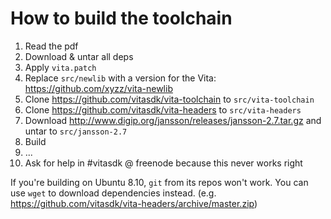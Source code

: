 # How to build the toolchain

1. Read the pdf
2. Download & untar all deps
3. Apply `vita.patch`
4. Replace `src/newlib` with a version for the Vita: https://github.com/xyzz/vita-newlib
5. Clone https://github.com/vitasdk/vita-toolchain to `src/vita-toolchain`
6. Clone https://github.com/vitasdk/vita-headers to `src/vita-headers`
7. Download http://www.digip.org/jansson/releases/jansson-2.7.tar.gz and untar to `src/jansson-2.7`
8. Build
9. ...
10. Ask for help in #vitasdk @ freenode because this never works right

If you're building on Ubuntu 8.10, `git` from its repos won't work. You can use `wget` to download dependencies instead. (e.g. https://github.com/vitasdk/vita-headers/archive/master.zip)
